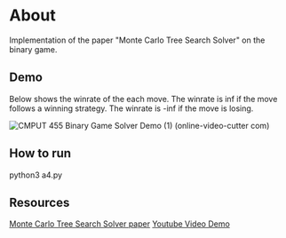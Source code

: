 # About

Implementation of the paper "Monte Carlo Tree Search Solver" on the binary game.

## Demo

Below shows the winrate of the each move. The winrate is inf if the move follows a winning strategy. The winrate is -inf if the move is losing.

![CMPUT 455 Binary Game Solver Demo (1) (online-video-cutter com)](https://github.com/user-attachments/assets/a5666137-f578-49df-a6e6-a9c8d269ff95)

## How to run

python3 a4.py

## Resources

[Monte Carlo Tree Search Solver paper](https://dke.maastrichtuniversity.nl/m.winands/documents/uctloa.pdf)
[Youtube Video Demo](https://www.youtube.com/watch?v=fomonQlLAmw)

